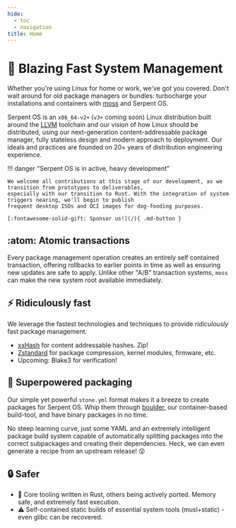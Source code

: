 ```yaml
---
hide:
  - toc
  - navigation
title: Home
---
```


# :rocket: Blazing Fast System Management

Whether you're using Linux for home or work, we've got you covered. Don't wait around for old package managers
or bundles: turbocharge your installations and containers with [moss](/moss) and Serpent OS.

Serpent OS is an `x86_64-v2+` (`v3+` coming soon) Linux distribution built around the [LLVM](https://llvm.org) toolchain and our
vision of how Linux should be distributed, using our next-generation content-addressable package manager, fully
stateless design and modern approach to deployment. Our ideals and practices are founded on 20+ years of distribution
engineering experience.


!!! danger "Serpent OS is in active, heavy development"

    We welcome all contributions at this stage of our development, as we transition from prototypes to deliverables,
    especially with our transition to Rust. With the integration of system triggers nearing, we'll begin to publish
    frequent desktop ISOs and OCI images for dog-fooding purposes.

    [:fontawesome-solid-gift: Sponsor us!](/){ .md-button }


## :atom: Atomic transactions

Every package management operation creates an entirely self contained transaction, offering rollbacks to earlier points in
time as well as ensuring new updates are safe to apply. Unlike other "A/B" transaction systems, `moss` can make the new
system root available immediately.

## :zap: Ridiculously fast

We leverage the fastest technologies and techniques to provide *ridiculously* fast package management.

 - [xxHash](https://xxhash.org) for content addressable hashes. Zip!
 - [Zstandard](https://github.com/facebook/zstd) for package compression, kernel modules, firmware, etc.
 - Upcoming: Blake3 for verification!
 
## :hammer: Superpowered packaging

Our simple  yet powerful `stone.yml` format makes it a breeze to create packages for Serpent OS. Whip them through [boulder](/boulder), our
container-based build-tool, and have binary packages in no time.

No steep learning curve, just some YAML and an extremely intelligent package build system capable of automatically splitting packages into
the correct subpackages and creating their dependencies. Heck, we can even generate a recipe from an upstream release! :astonished:

## :lock: Safer

 - :crab: Core tooling written in Rust, others being actively ported. Memory safe, and extremely fast execution.
 - :warning: Self-contained static builds of essential system tools (musl+static) - even glibc can be recovered.
